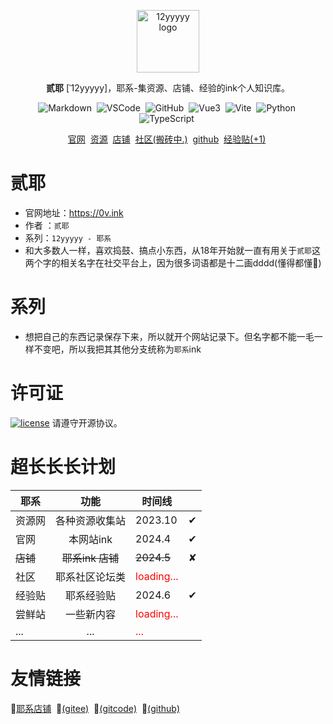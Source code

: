 
<p align="center">
    <a href="https://0v.ink" target="_blank" rel="noopener noreferrer">
        <img width="100" src="/logo.ico" alt="12yyyyy logo" />
    </a>
</p>

<p align="center"><b>贰耶</b> [ˈ12yyyyy]，耶系-集资源、店铺、经验的ink个人知识库。</p>

<p align="center">
  <img src="https://img.shields.io/badge/-Markdown-000?logo=Markdown&logoColor=FFF" alt="Markdown" style="display: inline-block;" />&nbsp;
  <img src="https://img.shields.io/badge/-VSCode-C0C0C0?logo=Visual-Studio-Code&logoColor=007ACC" alt="VSCode" style="display: inline-block;" />&nbsp;
  <img src="https://img.shields.io/badge/-GitHub-181717?logo=GitHub&logoColor=FFF" alt="GitHub" style="display: inline-block;" />&nbsp;
  <img src="https://img.shields.io/badge/-Vue3-C0C0C0?logo=Vue.js&logoColor=4FC08D" alt="Vue3" style="display: inline-block;" />&nbsp;
  <img src="https://img.shields.io/badge/-Vite-D3D3D3?logo=Vite&logoColor=646CFF" alt="Vite" style="display: inline-block;" />&nbsp;
  <img src="https://img.shields.io/badge/-Python-A9A9A9?logo=Python&logoColor=3776AB" alt="Python" style="display: inline-block;" />&nbsp;
  <img src="https://img.shields.io/badge/-TypeScript-C0C0C0?logo=TypeScript&logoColor=3178C6" alt="TypeScript" style="display: inline-block;" />&nbsp;
<br />
</p>    

<p align="center">
    <a href="https://0v.ink">官网</a>&nbsp;
    <a href="https://www.pang12.com">资源</a>&nbsp;
    <a href="https://pay.pang12.com">店铺</a>&nbsp;
    <a href="">社区(搬砖中.)</a>&nbsp;
    <a href="https://github.com/12yyyyy/yeink">github</a>&nbsp;
    <a href="">经验贴(+1)</a>&nbsp;
<br />
</p>    


# 贰耶

- 官网地址：<https://0v.ink>
- 作者 ：`贰耶`
- 系列：`12yyyyy - 耶系`
- 和大多数人一样，喜欢捣鼓、搞点小东西，从18年开始就一直有用关于`贰耶`这两个字的相关名字在社交平台上，因为很多词语都是十二画dddd(懂得都懂🤡)

# 系列

- 想把自己的东西记录保存下来，所以就开个网站记录下。但名字都不能一毛一样不变吧，所以我把其其他分支统称为`耶系`ink&nbsp;

# 许可证

[![license](https://img.shields.io/github/license/halo-dev/halo.svg?style=flat-square)](https://kkgithub.com/12yyyyy/my-vit)
请遵守开源协议。

# 超长长长计划

| 耶系        | 功能        |  时间线  |      |
| ----------- |:-----------:|-------- | -----:|
| 资源网      | 各种资源收集站 |2023.10 |  ✔     |
| 官网     | 本网站ink    | 2024.4     |   ✔  |
| ~~店铺~~         | ~~耶系ink 店铺~~ |~~2024.5~~   |&#10008;     |
| 社区        |耶系社区论坛类 |<span style="color: red;">loading...</span>|       |
| 经验贴       | 耶系经验贴   |2024.6|   ✔  |
| 尝鲜站      |    一些新内容    |<span style="color: red;">loading...</span>|       |
| ...      |  ...   |<span style="color: red;">...</span>|       |


# 友情链接

  🤡[耶系店铺](https://pay.pang12.com)&nbsp;
  🤡[(gitee)](https://gitee.com/yeink/yeink)&nbsp;
  🤡[(gitcode)](https://gitcode.com/ink0v/yeink/overview)&nbsp;
  🤡[(github)](https://github.com/12yyyyy/yeink)&nbsp;
